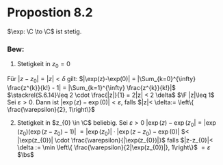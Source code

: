# Propostion 8.2
$\exp: \C \to \C$ ist stetig.
### Bew: 
1) Stetigkeit in $z_{0}=0$

Für $|z- z_{0}| = |z|<\delta$ gilt:
$|\exp(z)-\exp(0)| = |\Sum_{k=0}^{\infty} \frac{z^{k}}{k!} - 1| = |\Sum_{k=1}^{\infty} \frac{z^{k}}{k!}|$
$\stackrel{S.6.14}\leq 2 \cdot \frac{|z|}{1} = 2|z| < 2 \delta$ $\F |z|\leq 1$
Sei $\varepsilon >0$. Dann ist $|\exp(z)-\exp(0)|<\varepsilon$, falls $|z|< \delta:= \left\{  \frac{\varepsilon}{2}, 1\right\}$

2) Stetigkeit in $z_{0} \in \C$ beliebig.
Sei $\varepsilon >0$
$|\exp(z) - \exp(z_{0}| = |\exp(z_{0})(\exp(z-z_{0} )-1)|$
$= |\exp(z_{0})| \cdot |\exp(z-z_{0}) - \exp(0)|$
$< |\exp(z_{0})| \cdot \frac{\varepsilon}{|\exp(z_{0})|}$ falls $|z-z_{0}|< \delta := \min \left\{  \frac{\varepsilon}{2|\exp(z_{0})|}, 1\right\}$
$= \varepsilon$
$\bs$
